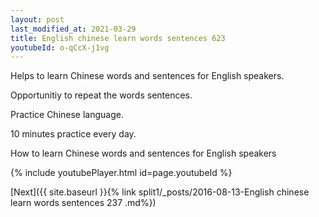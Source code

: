 ```yaml
---
layout: post
last_modified_at: 2021-03-29
title: English chinese learn words sentences 623 
youtubeId: o-qCcX-j1vg
---
```

 
 
Helps to learn Chinese words and sentences for English speakers.

Opportunitiy to repeat the words sentences. 

Practice Chinese language. 
 
10 minutes practice every day. 
 
How to learn Chinese words and sentences for English speakers 
 
{% include youtubePlayer.html id=page.youtubeId %}
 
 
[Next]({{ site.baseurl }}{% link  split1/_posts/2016-08-13-English chinese learn words sentences 237 .md%})
 
